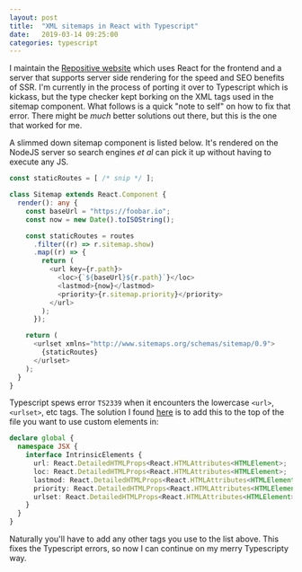 ```yaml
---
layout: post
title:  "XML sitemaps in React with Typescript"
date:   2019-03-14 09:25:00
categories: typescript
---
```


I maintain the [Repositive website](https://repositive.io) which uses React for the frontend and a server that supports server side rendering for the speed and SEO benefits of SSR. I'm currently in the process of porting it over to Typescript which is kickass, but the type checker kept borking on the XML tags used in the sitemap component. What follows is a quick "note to self" on how to fix that error. There might be _much_ better solutions out there, but this is the one that worked for me.

A slimmed down sitemap component is listed below. It's rendered on the NodeJS server so search engines _et al_ can pick it up without having to execute any JS.

```typescript
const staticRoutes = [ /* snip */ ];

class Sitemap extends React.Component {
  render(): any {
    const baseUrl = "https://foobar.io";
    const now = new Date().toISOString();

    const staticRoutes = routes
      .filter((r) => r.sitemap.show)
      .map((r) => {
        return (
          <url key={r.path}>
            <loc>{`${baseUrl}${r.path}`}</loc>
            <lastmod>{now}</lastmod>
            <priority>{r.sitemap.priority}</priority>
          </url>
        );
      });

    return (
      <urlset xmlns="http://www.sitemaps.org/schemas/sitemap/0.9">
        {staticRoutes}
      </urlset>
    );
  }
}
```

Typescript spews error `TS2339` when it encounters the lowercase `<url>`, `<urlset>`, etc tags. The solution I found [here](https://github.com/Microsoft/TypeScript/issues/15449#issuecomment-385959396) is to add this to the top of the file you want to use custom elements in:

```typescript
declare global {
  namespace JSX {
    interface IntrinsicElements {
      url: React.DetailedHTMLProps<React.HTMLAttributes<HTMLElement>;
      loc: React.DetailedHTMLProps<React.HTMLAttributes<HTMLElement>;
      lastmod: React.DetailedHTMLProps<React.HTMLAttributes<HTMLElement>;
      priority: React.DetailedHTMLProps<React.HTMLAttributes<HTMLElement>;
      urlset: React.DetailedHTMLProps<React.HTMLAttributes<HTMLElement>;
    }
  }
}
```

Naturally you'll have to add any other tags you use to the list above. This fixes the Typescript errors, so now I can continue on my merry Typescripty way.
